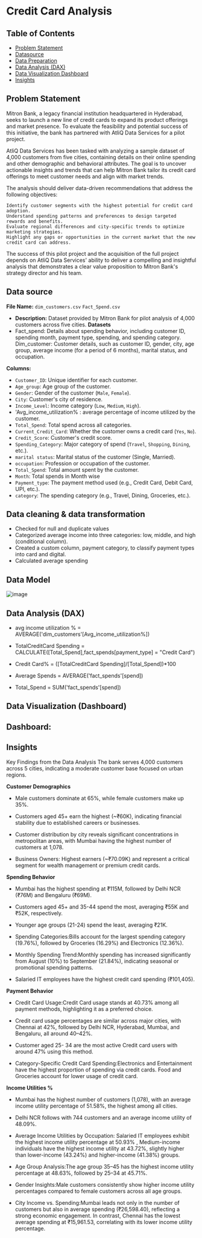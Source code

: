  # **Credit Card Analysis**

## **Table of Contents**

- [Problem Statement](#problem-statement)
- [Datasource](#data-source)
- [Data Preparation](#data-preparation)
- [Data Analysis (DAX)](#data-analysis-dax)
- [Data Visualization Dashboard](#data-visualization-dashboard)
- [Insights](#insights)



## **Problem Statement**

Mitron Bank, a legacy financial institution headquartered in Hyderabad, seeks to launch a new line of credit cards to expand its product offerings and market presence. To evaluate the feasibility and potential success of this initiative, the bank has partnered with AtliQ Data Services for a pilot project.

AtliQ Data Services has been tasked with analyzing a sample dataset of 4,000 customers from five cities, containing details on their online spending and other demographic and behavioral attributes. The goal is to uncover actionable insights and trends that can help Mitron Bank tailor its credit card offerings to meet customer needs and align with market trends.

The analysis should deliver data-driven recommendations that address the following objectives:

    Identify customer segments with the highest potential for credit card adoption.
    Understand spending patterns and preferences to design targeted rewards and benefits.
    Evaluate regional differences and city-specific trends to optimize marketing strategies.
    Highlight any gaps or opportunities in the current market that the new credit card can address.

The success of this pilot project and the acquisition of the full project depends on AtliQ Data Services' ability to deliver a compelling and insightful analysis that demonstrates a clear value proposition to Mitron Bank's strategy director and his team.
    

## **Data source**
**File Name:** `dim_customers.csv`
                `Fact_Spend.csv`
- **Description:** Dataset provided by Mitron Bank for pilot analysis of 4,000 customers across five cities.
**Datasets** 
- Fact_spend: Details about spending behavior, including customer ID, spending month, payment type, spending, and spending category.
    Dim_customer: Customer details, such as customer ID, gender, city, age group, average income (for a period of 6 months), marital status, and occupation.
  
 **Columns:**
  - `Customer_ID`: Unique identifier for each customer.
  - `Age_group`: Age group of the customer.
  - `Gender`: Gender of the customer (`Male`, `Female`).
  - `City`: Customer's city of residence.
  - `Income_Level`: Income category (`Low`, `Medium`, `High`).
  - 'Avg_income_utilization% : average percentage of income utilized by the customer.
  - `Total_Spend`: Total spend across all categories.
  - `Current_Credit_Card`: Whether the customer owns a credit card (`Yes`, `No`).
  - `Credit_Score`: Customer's credit score.
  - `Spending_Category`: Major category of spend (`Travel`, `Shopping`, `Dining`, etc.).
  - `marital status`: Marital status of the customer (Single, Married).
  - `occupation`: Profession or occupation of the customer.
  - `Total_Spend`: Total amount spent by the customer.
  - `Month`: Total spends in Month wise
  - `Payment_type`: The payment method used (e.g., Credit Card, Debit Card, UPI, etc.).
  - `category`: The spending category (e.g., Travel, Dining, Groceries, etc.).
    
## **Data cleaning & data transformation**
- Checked for null and duplicate values
- Categorized average income into three categories: low, middle, and high (conditional column).
- Created a custom column, payment category, to classify payment types into card and digital.
- Calculated average spending
## **Data Model**

![image](https://github.com/user-attachments/assets/a5b21d1d-bf67-42f2-80cd-5aeee7bfa6a9)


## **Data Analysis (DAX)**
 - avg income utilization % = AVERAGE('dim_customers'[Avg_income_utilization%])
   
 - TotalCreditCard Spending = CALCULATE([Total_Spend],fact_spends[payment_type] = "Credit Card")
   
 - Credit Card% = ([TotalCreditCard Spending]/[Total_Spend])*100
   
 - Average Spends = AVERAGE('fact_spends'[spend])
   
 - Total_Spend = SUM('fact_spends'[spend])

## **Data Visualization (Dashboard)**

## Dashboard:



## **Insights**

Key Findings from the Data Analysis
The bank serves 4,000 customers across 5 cities, indicating a moderate customer base focused on urban regions.

**Customer Demographics**
- Male customers dominate at 65%, while female customers make up 35%.
    
- Customers aged 45+ earn the highest (~₹60K), indicating financial stability due to established careers or businesses.
    
- Customer distribution by city reveals significant concentrations in metropolitan areas, with Mumbai having the highest number of customers at 1,078.
    
- Business Owners: Highest earners (~₹70.09K) and represent a critical segment for wealth management or premium credit cards.

**Spending Behavior**

- Mumbai has the highest spending at ₹115M, followed by Delhi NCR (₹76M) and Bengaluru (₹69M).
    
- Customers aged 45+ and 35-44 spend the most, averaging ₹55K and ₹52K, respectively.
    
- Younger age groups (21-24) spend the least, averaging ₹21K.
    
- Spending Categories:Bills account for the largest spending category (19.76%), followed by Groceries (16.29%) and Electronics (12.36%).
    
- Monthly Spending Trend:Monthly spending has increased significantly from August (10%) to September (21.84%), indicating seasonal or promotional spending patterns.
  
- Salaried IT employees have the highest credit card spending (₹101,405).

**Payment Behavior** 

 - Credit Card Usage:Credit Card usage stands at 40.73% among all payment methods, highlighting it as a preferred choice.
    
 - Credit card usage percentages are similar across major cities, with Chennai at 42%, followed by Delhi NCR, Hyderabad, Mumbai, and Bengaluru, all around 40–42%.
    
 - Customer aged 25- 34 are the most active Credit card users with around 47% using this method.
    
 - Category-Specific Credit Card Spending:Electronics and Entertainment have the highest proportion of spending via credit cards. Food and Groceries account for lower usage of credit card.

**Income Utilities %** 

- Mumbai has the highest number of customers (1,078), with an average income utility percentage of 51.58%, the highest among all cities.

- Delhi NCR follows with 744 customers and an average income utility of 48.09%.

- Average Income Utilities by Occupation: Salaried IT employees exhibit the highest income utility percentage at 50.93% , Medium-income individuals have the highest income utility at 43.72%, slightly higher than lower-income (43.24%) and higher-income (41.38%) groups.
  
- Age Group Analysis:The age group 35–45 has the highest income utility percentage at 48.63%, followed by 25–34 at 45.71%.
  
- Gender Insights:Male customers consistently show higher income utility percentages compared to female customers across all age groups.
  
- City Income vs. Spending:Mumbai leads not only in the number of customers but also in average spending (₹26,598.40), reflecting a strong economic engagement.
    In contrast, Chennai has the lowest average spending at ₹15,961.53, correlating with its lower income utility percentage.




